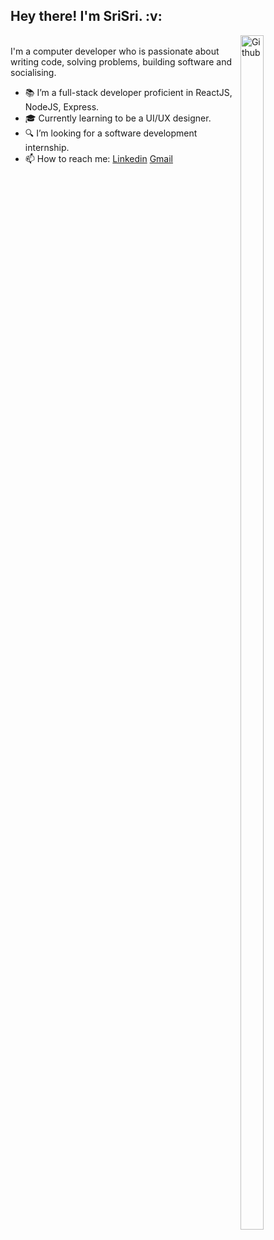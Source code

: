 
<h2> Hey there! I'm SriSri. :v:</h2> 


<img width="27%" height="70%" align="right" alt="Github" src="https://user-images.githubusercontent.com/58304531/95982908-63334e00-0e3e-11eb-8c59-09807a10aaea.jpg" />
<br>
I'm a computer developer who is passionate about writing code, solving problems, building software and socialising.
 <br>
 
- 📚 I’m a full-stack developer proficient in ReactJS, NodeJS, Express.
- :mortar_board: Currently learning to be a UI/UX designer.
- :mag: I’m looking for a software development internship. 
- 📫 How to reach me: [Linkedin](https://www.linkedin.com/in/kattukolu-srisri-reddy-30a65a172/) [Gmail](mailto:srisrireddy.k@gmail.com)



